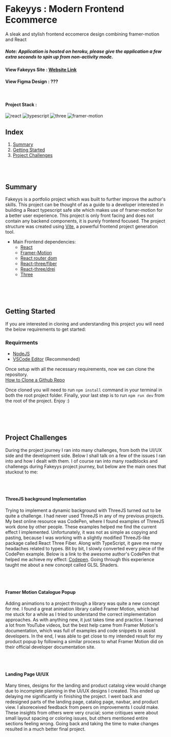 # Fakeyys : Modern Frontend Ecommerce
 A sleak and stylish frontend eccomerce design combining framer-motion and React
##### Note: Application is hosted on heroku, please give the application a few extra seconds to spin up from non-activity mode.

#### View Fakeyys Site : [Website Link](https://fakeyys.netlify.app)

#### View Figma Design : ???

<br />

#### Project Stack :

![react](https://github.com/Typicallunchbox/fakeyys-ecommerce/assets/41709116/aefb55bf-d5b9-4597-802f-e7be54105f3c)
![typescript](https://github.com/Typicallunchbox/fakeyys-ecommerce/assets/41709116/f7b0ef44-1f77-4f11-8ef4-569c47f879c5)
![three](https://github.com/Typicallunchbox/fakeyys-ecommerce/assets/41709116/9b1ff4d0-0b87-48e9-bbe7-89e935c22d4a)
![framer-motion](https://github.com/Typicallunchbox/fakeyys-ecommerce/assets/41709116/1230e2f4-c4b1-4fa6-b56b-04973b5d1644)


## Index


1. [Summary](#summary)
2. [Getting Started](#getting-started)
3. [Project Challenges](#project-challenges)

<br />
<br />

## Summary

Fakeyys is a portfolio project which was built to further improve the author's skills. This project can be thought of as a guide to a developer interested in building a React typescript safe site which makes use of framer-motion for a better user experience. This project is only front facing and does not contain any backend components, it is purely frontend focused. The project structure was created using [Vite](https://vitejs.dev/), a powerful frontend project generation tool.

* Main Frontend dependencies:
    * [React](https://react.dev/)
    * [Framer-Motion](https://www.framer.com/motion/)
    * [React router dom](https://reactrouter.com/en/main)
    * [React-three/fiber](https://docs.pmnd.rs/react-three-fiber/getting-started/introduction)
    * [React-three/drei](https://github.com/pmndrs/drei)
    * [Three](https://threejs.org/)
 
<br />
<br />
<br />

 
## Getting Started
If you are interested in cloning and understanding this project you will need the below requirements to get started:

### Requirments
 * [NodeJS](https://nodejs.org/en/download/)
 * [VSCode Editor](https://code.visualstudio.com/) (Recommended)

Once setup with all the necessary requirements, now we can clone the repository. 
<br />
[How to Clone a Github Repo](https://docs.github.com/en/repositories/creating-and-managing-repositories/cloning-a-repository)

Once cloned you will need to run `npm install` command in your terminal in both the root project folder.
Finally, your last step is to run `npm run dev` from the root of the project. Enjoy :)

<br />
<br />
<br />


## Project Challenges
During the project journey I ran into many challenges, from both the UI/UX side and the development side. Below I shall talk on
a few of the issues I ran into and how I dealt with them. I of course ran into many roadblocks and challenegs during Fakeyys project journey,
but below are the main ones that stuckout to me:

<br />
<br />

#### <b>ThreeJS background Implementation</b>
   

Trying to implement a dynamic background with ThreeJS turned out to be quite a challenge. I had never used ThreeJS in any of my previous projects. My best online resource was CodePen, 
where I found examples of ThreeJS work done by other people. These examples helped me find the current effect I implemented. Unfortunately, it was not as simple as copying and pasting, 
because I was working with a slightly modified ThreeJS-like package called React Three Fiber. Along with TypeScript, it gave me many headaches related to types. Bit by bit, I slowly 
converted every piece of the CodePen example. Below is a link to the awesome author's CodePen that helped me achieve my effect: [Codepen](https://codepen.io/vaalentin/pen/vLqmwG). 
Going through this experience taught me about a new concept called GLSL Shaders.

<br />
<br />
   
#### <b>Framer Motion Catalogue Popup</b>
   
 Adding animations to a project through a library was quite a new concept for me. I found a great animation library called Framer Motion, which had me stuck for a while as I tried
 to understand the correct implementation approaches. As with anything new, it just takes time and practice. I learned a lot from YouTube videos, but the best help came from Framer
 Motion's documentation, which was full of examples and code snippets to assist developers. In the end, I was able to get close to my intended result for my product popup by following
 a similar process to what Framer Motion did on their official developer documentation site.

 <br />
 <br />

#### <b>Landing Page UI/UX</b>
   
Many times, designs for the landing and product catalog view would change due to incomplete planning in the UI/UX designs I created. This ended up delaying me significantly in
finishing the project. I went back and redesigned parts of the landing page, catalog page, navbar, and product view. I alsoreceived feedback from peers on improvements I could make.
These insights from others were very crucial; some critiques were about small layout spacing or coloring issues, but others mentioned entire sections feeling wrong. Going back and
taking the time to make changes resulted in a much better final project. 


